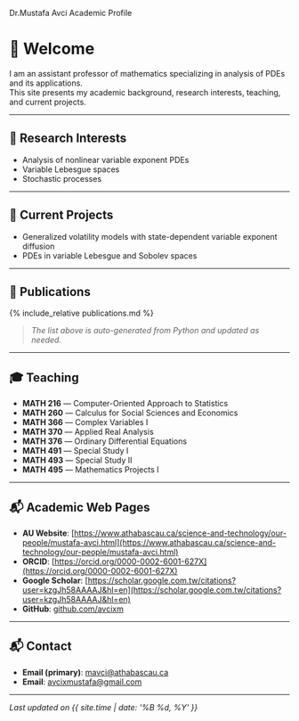 Dr.Mustafa Avci Academic Profile

# 👋 Welcome

I am an assistant professor of mathematics specializing in analysis of PDEs and its applications.  
This site presents my academic background, research interests, teaching, and current projects.

---

## 🔬 Research Interests

- Analysis of nonlinear variable exponent PDEs
- Variable Lebesgue spaces
- Stochastic processes

---
## 🧠 Current Projects

- Generalized volatility models with state-dependent variable exponent diffusion
- PDEs in variable Lebesgue and Sobolev spaces

---

## 📄 Publications

{% include_relative publications.md %}

> _The list above is auto-generated from Python and updated as needed._

---

## 🎓 Teaching

- **MATH 216** — Computer-Oriented Approach to Statistics
- **MATH 260** — Calculus for Social Sciences and Economics
- **MATH 366** — Complex Variables I
- **MATH 370** — Applied Real Analysis
- **MATH 376** — Ordinary Differential Equations
- **MATH 491** — Special Study I
- **MATH 493** — Special Study II
- **MATH 495** — Mathematics Projects I

---

## 📬 Academic Web Pages

- **AU Website**: [https://www.athabascau.ca/science-and-technology/our-people/mustafa-avci.html](https://www.athabascau.ca/science-and-technology/our-people/mustafa-avci.html)
- **ORCID**: [https://orcid.org/0000-0002-6001-627X](https://orcid.org/0000-0002-6001-627X)
- **Google Scholar**: [https://scholar.google.com.tw/citations?user=kzgJh58AAAAJ&hl=en](https://scholar.google.com.tw/citations?user=kzgJh58AAAAJ&hl=en)
- **GitHub**: [github.com/avcixm](https://github.com/avcixm)  

---

## 📬 Contact

- **Email (primary)**: [mavci@athabascau.ca](mavci@athabascau.ca)  
- **Email**: [avcixmustafa@gmail.com](avcixmustafa@gmail.com)  

---

*Last updated on {{ site.time | date: '%B %d, %Y' }}*
